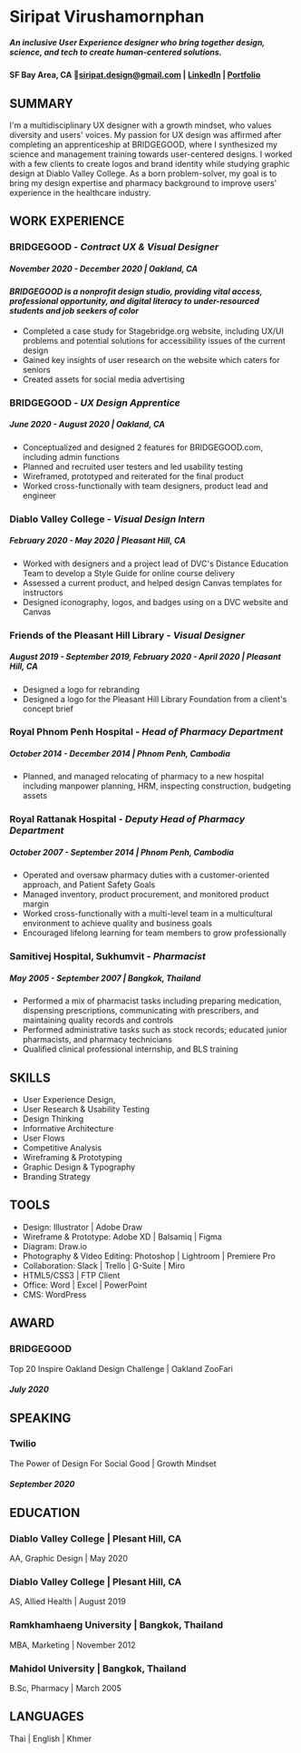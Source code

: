 # Siripat Virushamornphan
##### *An inclusive User Experience designer who bring together design, science, and tech to create human-centered solutions.*
#### SF Bay Area, CA :email:siripat.design@gmail.com  | <a href="https://www.linkedin.com/in/siripatv/">LinkedIn</a> | <a href="https://docs.google.com/presentation/d/1VMYOmMRTI61Gngk6a7yT5dEvcl5LQilnc3Tf_cwDhAI/edit?usp=sharing">Portfolio</a>


## SUMMARY
I'm a multidisciplinary UX designer with a growth mindset, who values diversity and users' voices. My passion for UX design was affirmed after completing an apprenticeship at BRIDGEGOOD, where I synthesized my science and management training towards user-centered designs. I worked with a few clients to create logos and brand identity while studying graphic design at Diablo Valley College.
As a born problem-solver, my goal is to bring my design expertise and pharmacy background to improve users' experience in the healthcare industry.

## WORK EXPERIENCE

### BRIDGEGOOD - *Contract UX & Visual Designer*
##### November 2020 - December 2020 | Oakland, CA
#### *BRIDGEGOOD is a nonprofit design studio, providing vital access, professional opportunity, and digital literacy to under-resourced students and job seekers of color*
- Completed a case study for Stagebridge.org website, including UX/UI problems and potential solutions for accessibility issues of the current design
- Gained key insights of user research on the website which caters for seniors
- Created assets for social media advertising 

### BRIDGEGOOD - *UX Design Apprentice*
##### June 2020 - August 2020 | Oakland, CA
- Conceptualized and designed 2 features for BRIDGEGOOD.com, including admin functions
- Planned and recruited user testers and led usability testing
- Wireframed, prototyped and reiterated for the final product
- Worked cross-functionally with team designers, product lead and engineer

### Diablo Valley College - *Visual Design Intern*
##### February 2020 - May 2020 | Pleasant Hill, CA
- Worked with designers and a project lead of DVC's Distance Education Team to develop a Style Guide for online course delivery
- Assessed a current product, and helped design Canvas templates for instructors
- Designed iconography, logos, and badges using on a DVC website and Canvas

### Friends of the Pleasant Hill Library - *Visual Designer*
##### August 2019 - September 2019, February 2020 - April 2020 | Pleasant Hill, CA
- Designed a logo for rebranding
- Designed a logo for the Pleasant Hill Library Foundation from a client's concept brief

### Royal Phnom Penh Hospital - *Head of Pharmacy Department*
##### October 2014 - December 2014 | Phnom Penh, Cambodia
- Planned, and managed relocating of pharmacy to a new hospital including manpower planning, HRM, inspecting construction, budgeting assets

### Royal Rattanak Hospital - *Deputy Head of Pharmacy Department*
##### October 2007 - September 2014 | Phnom Penh, Cambodia
- Operated and oversaw pharmacy duties with a customer-oriented approach, and Patient Safety Goals
- Managed inventory, product procurement, and monitored product margin
- Worked cross-functionally with a multi-level team in a multicultural environment to achieve quality and business goals
- Encouraged lifelong learning for team members to grow professionally

### Samitivej Hospital, Sukhumvit - *Pharmacist*
##### May 2005 - September 2007 | Bangkok, Thailand
- Performed a mix of pharmacist tasks including preparing medication, dispensing prescriptions, communicating with prescribers, and maintaining quality records and controls
- Performed administrative tasks such as stock records; educated junior pharmacists, and pharmacy technicians
- Qualified clinical professional internship, and BLS training

## SKILLS

- User Experience Design, 
- User Research & Usability Testing
- Design Thinking
- Informative Architecture
- User Flows
- Competitive Analysis
- Wireframing & Prototyping
- Graphic Design & Typography
- Branding Strategy

## TOOLS

- Design: Illustrator | Adobe Draw
- Wireframe & Prototype: Adobe XD | Balsamiq | Figma
- Diagram: Draw.io
- Photography & Video Editing: Photoshop | Lightroom | Premiere Pro
- Collaboration: Slack | Trello | G-Suite | Miro
- HTML5/CSS3  | FTP Client
- Office: Word | Excel | PowerPoint
- CMS: WordPress

## AWARD

### BRIDGEGOOD
Top 20 Inspire Oakland Design Challenge | Oakland ZooFari
##### July 2020

## SPEAKING

### Twilio
The Power of Design For Social Good | Growth Mindset
##### September 2020

## EDUCATION

### Diablo Valley College | Plesant Hill, CA
AA, Graphic Design | May 2020
### Diablo Valley College | Plesant Hill, CA
AS, Allied Health | August 2019
### Ramkhamhaeng University | Bangkok, Thailand
MBA, Marketing | November 2012
### Mahidol University | Bangkok, Thailand
B.Sc, Pharmacy | March 2005

## LANGUAGES
Thai | English | Khmer





